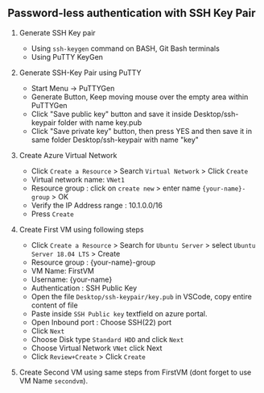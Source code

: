 ## Password-less authentication with SSH Key Pair

1. Generate SSH Key pair

    - Using `ssh-keygen` command on BASH, Git Bash terminals
    - Using PuTTY KeyGen

2. Generate SSH-Key Pair using PuTTY

    - Start Menu -> PuTTYGen
    - Generate Button, Keep moving mouse over the empty area within PuTTYGen
    - Click "Save public key" button and save it inside Desktop/ssh-keypair folder with name key.pub
    - Click "Save private key" button, then press YES and then save it in same folder 
        Desktop/ssh-keypair with name "key"

3.  Create Azure Virtual Network 

    - Click `Create a Resource` > Search `Virtual Network` > Click `Create`
    - Virtual network name: `VNet1`
    - Resource group : click on `create new` > enter name `{your-name}-group` > OK
    - Verify the IP Address range : 10.1.0.0/16
    - Press `Create`

4.  Create First VM using following steps

    - Click `Create a Resource` > Search for `Ubuntu Server` > select `Ubuntu Server 18.04 LTS` > Create
    - Resource group : {your-name}-group
    - VM Name: FirstVM
    - Username: {your-name}
    - Authentication : SSH Public Key
    - Open the file `Desktop/ssh-keypair/key.pub` in VSCode, copy entire content of file
    - Paste inside `SSH Public key` textfield on azure portal.
    - Open Inbound port : Choose SSH(22) port
    - Click `Next`
    - Choose Disk type `Standard HDD` and click `Next`
    - Choose Virtual Network `VNet` click Next
    - Click `Review+Create` > Click `Create`

5.  Create Second VM using same steps from FirstVM (dont forget to use VM Name `secondvm`).
